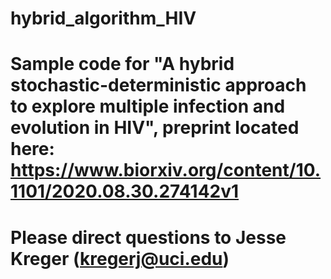 # hybrid_algorithm_HIV

# Sample code for "A hybrid stochastic-deterministic approach to explore multiple infection and evolution in HIV", preprint located here: https://www.biorxiv.org/content/10.1101/2020.08.30.274142v1

# Please direct questions to Jesse Kreger (kregerj@uci.edu)
